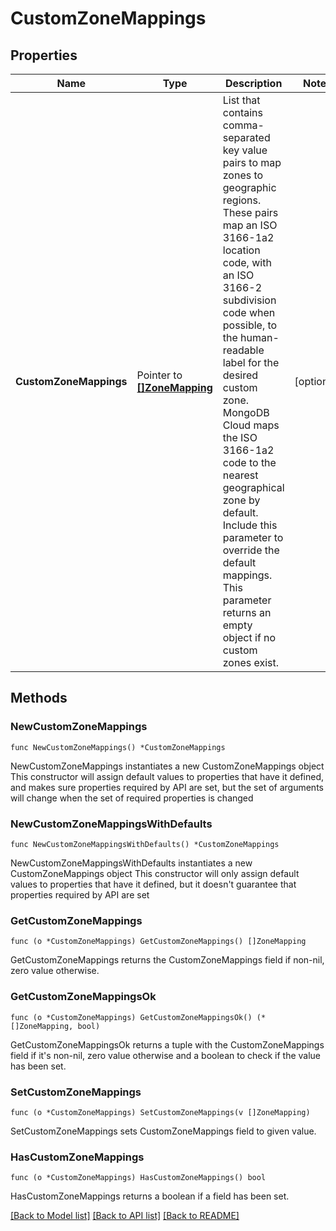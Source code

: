 # CustomZoneMappings

## Properties

Name | Type | Description | Notes
------------ | ------------- | ------------- | -------------
**CustomZoneMappings** | Pointer to [**[]ZoneMapping**](ZoneMapping.md) | List that contains comma-separated key value pairs to map zones to geographic regions. These pairs map an ISO 3166-1a2 location code, with an ISO 3166-2 subdivision code when possible, to the human-readable label for the desired custom zone. MongoDB Cloud maps the ISO 3166-1a2 code to the nearest geographical zone by default. Include this parameter to override the default mappings.  This parameter returns an empty object if no custom zones exist. | [optional] 

## Methods

### NewCustomZoneMappings

`func NewCustomZoneMappings() *CustomZoneMappings`

NewCustomZoneMappings instantiates a new CustomZoneMappings object
This constructor will assign default values to properties that have it defined,
and makes sure properties required by API are set, but the set of arguments
will change when the set of required properties is changed

### NewCustomZoneMappingsWithDefaults

`func NewCustomZoneMappingsWithDefaults() *CustomZoneMappings`

NewCustomZoneMappingsWithDefaults instantiates a new CustomZoneMappings object
This constructor will only assign default values to properties that have it defined,
but it doesn't guarantee that properties required by API are set

### GetCustomZoneMappings

`func (o *CustomZoneMappings) GetCustomZoneMappings() []ZoneMapping`

GetCustomZoneMappings returns the CustomZoneMappings field if non-nil, zero value otherwise.

### GetCustomZoneMappingsOk

`func (o *CustomZoneMappings) GetCustomZoneMappingsOk() (*[]ZoneMapping, bool)`

GetCustomZoneMappingsOk returns a tuple with the CustomZoneMappings field if it's non-nil, zero value otherwise
and a boolean to check if the value has been set.

### SetCustomZoneMappings

`func (o *CustomZoneMappings) SetCustomZoneMappings(v []ZoneMapping)`

SetCustomZoneMappings sets CustomZoneMappings field to given value.

### HasCustomZoneMappings

`func (o *CustomZoneMappings) HasCustomZoneMappings() bool`

HasCustomZoneMappings returns a boolean if a field has been set.

[[Back to Model list]](../README.md#documentation-for-models) [[Back to API list]](../README.md#documentation-for-api-endpoints) [[Back to README]](../README.md)


